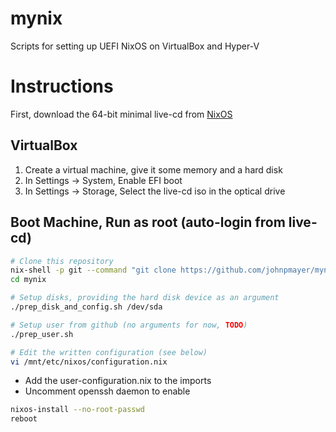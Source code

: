 # mynix
Scripts for setting up UEFI NixOS on VirtualBox and Hyper-V

# Instructions

First, download the 64-bit minimal live-cd from [NixOS](https://nixos.org/nixos/download.html)

## VirtualBox

1) Create a virtual machine, give it some memory and a hard disk
1) In Settings -> System, Enable EFI boot
1) In Settings -> Storage, Select the live-cd iso in the optical drive

## Boot Machine, Run as root (auto-login from live-cd)

```bash
# Clone this repository
nix-shell -p git --command "git clone https://github.com/johnpmayer/mynix"
cd mynix

# Setup disks, providing the hard disk device as an argument
./prep_disk_and_config.sh /dev/sda

# Setup user from github (no arguments for now, TODO)
./prep_user.sh

# Edit the written configuration (see below)
vi /mnt/etc/nixos/configuration.nix
```

* Add the user-configuration.nix to the imports
* Uncomment openssh daemon to enable

```bash
nixos-install --no-root-passwd
reboot
```
